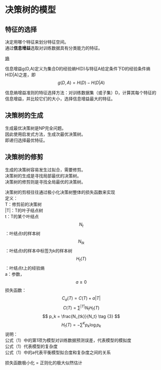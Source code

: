 # 决策树的模型

## 特征的选择

决定用哪个特征来划分特征空间。  
通过**信息增益**选取对训练数据具有分类能力的特征。  

[熵](https://windmising.gitbook.io/mathematics-basic-for-ml/xin-xi-lun/entropy)  

信息增益g(D,A)定义为集合D的经验熵H(D)与特征A给定条件下D的经验条件熵H(D|A)之差，即  
$$
g(D, A) = H(D) - H(D|A)
$$

信息熵增益准则的特征选择方法：对训练数据集（或子集）D，计算其每个特征的信息增益，并比较它们的大小，选择信息增益最大的特征。  

## 决策树的生成  

生成最优决策树是NP完全问题。  
因此使用启发式方法，生成次最优决策树。  
即递归选择最优特征。  

## 决策树的修剪

生成的决策树容易发生过拟合，需要修剪。  
决策树的生成是寻找局部最优的决策树。  
决策树的修剪则是寻找全局最优的决策树。  

决策树的剪枝往往通过极小化决策树整体的损失函数来实现  
定义：  
T：修剪前的决策树  
|T|：T的叶子结点树  
t：T的某个叶结点  
$$N_t$$：叶结点t的样本树  
$$N_{tk}$$：叶结点t的样本中标签为k的样本树  
$$H_t(T)$$：叶结点t上的经验熵  
a：参数，$$a \ge 0$$
损失函数：  
$$
C_a(T) = C(T) + a|T|  \tag {1}
$$
$$
C(T) = \sum^{|T|}N_tH_t(T)  \tag {2}
$$
$$
p_k = \frac{N_{tk}}{N_t} \tag {3}
$$
$$
H_t(T) = -\sum^Kp_k\log p_k \tag {4}
$$
说明：  
公式（1）中的第1项为模型对训练数据预测误差，代表模型的模拟度  
公式（1）代表模型的复杂度  
公式（1）中的a代表平衡模型拟合度和复杂度之间的关系  

损失函数极小化 = 正则化的极大似然估计